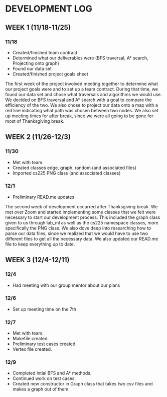 # DEVELOPMENT LOG
## WEEK 1 (11/18-11/25)
### 11/18
- Created/finished team contract
- Determined what our deliverables were (BFS traversal, A* search, Projecting onto graph)
- Found our data set
- Created/finished project goals sheet

The first week of the project involved meeting together to determine what our project goals were and to set up a team contract. During that time, we found our data set and chose what traversals and algorithms we would use. We decided on BFS traversal and A* search with a goal to compare the efficiency of the two. We also chose to project our data onto a map with a red line indicating what path was chosen between two nodes. We also set up meeting times for after break, since we were all going to be gone for most of Thanksgiving break.

## WEEK 2 (11/26-12/3)
### 11/30
- Met with team.
- Created classes edge, graph, random (and associated files)
- Imported cs225 PNG class (and associated classes)
### 12/1
- Preliminary READ.me updates

The second week of development occurred after Thanksgiving break. We met over Zoom and started implementing some classes that we felt were necessary to start our development process. This included the graph class given to us through lab_ml as well as the cs225 namespace classes, more specifically the PNG class. We also dove deep into researching how to parse our data files, since we realized that we would have to use two different files to get all the necessary data. We also updated our READ.me file to keep everything up to date.

## WEEK 3 (12/4-12/11)
### 12/4
- Had meeting with our group mentor about our plans
### 12/6
- Set up meeting time on the 7th
### 12/7
- Met with team.
- Makefile created.
- Preliminary test cases created.
- Vertex file created.
### 12/9
- Completed intial BFS and A* methods.
- Continued work on test cases.
- Created new constructor in Graph class that takes two csv files and makes a graph out of them
